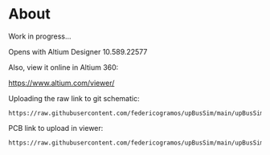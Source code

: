 # About

Work in progress...

Opens with Altium Designer 10.589.22577

Also, view it online in Altium 360:

https://www.altium.com/viewer/

Uploading the raw link to git schematic:

```
https://raw.githubusercontent.com/federicogramos/upBusSim/main/upBusSim.SchDoc
```

PCB link to upload in viewer:
```
https://raw.githubusercontent.com/federicogramos/upBusSim/main/upBusSim.PcbDoc
```
